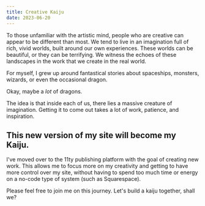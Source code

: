 ```yaml
---
title: Creative Kaiju
date: 2023-06-20
---
```


To those unfamiliar with the artistic mind, people who are creative can appear to be different than most. We tend to live in an imagination full of rich, vivid worlds, built around our own experiences. These worlds can be beautiful, or they can be terrifying. We witness the echoes of these landscapes in the work that we create in the real world.

For myself, I grew up around fantastical stories about spaceships, monsters, wizards, or even the occasional dragon.

Okay, maybe a _lot_ of dragons.

The idea is that inside each of us, there lies a massive creature of imagination. Getting it to come out takes a lot of work, patience, and inspiration.

## This new version of my site will become my Kaiju.

I've moved over to the 11ty publishing platform with the goal of creating new work. This allows me to focus more on my creativity and getting to have more control over my site, without having to spend too much time or energy on a no-code type of system (such as Squarespace).

Please feel free to join me on this journey. Let's build a kaiju together, shall we?
